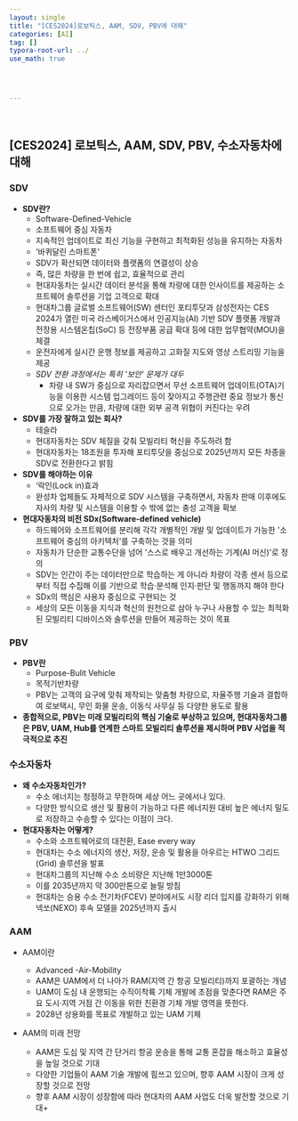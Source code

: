 ```yaml
---
layout: single
title: "[CES2024]로보틱스, AAM, SDV, PBV에 대해"
categories: [AI]
tag: []
typora-root-url: ../
use_math: true




---
```


<br>

## [CES2024] 로보틱스, AAM, SDV, PBV, 수소자동차에 대해

### SDV

- **SDV란?**
  - Software-Defined-Vehicle
  - 소프트웨어 중심 자동차
  - 지속적인 업데이트로 최신 기능을 구현하고 최적화된 성능을 유지하는 자동차
  - ‘바퀴달린 스마트폰’
  - SDV가 확산되면 데이터와 플랫폼의 연결성이 상승
  - 즉, 많은 차량을 한 번에 쉽고, 효율적으로 관리
  - 현대자동차는 실시간 데이터 분석을 통해 차량에 대한 인사이트를 제공하는 소프트웨어 솔루션을 기업 고객으로 확대
  - 현대차그룹 글로벌 소프트웨어(SW) 센터인 포티투닷과 삼성전자는 CES 2024가 열린 미국 라스베이거스에서 인공지능(AI) 기반 SDV 플랫폼 개발과 전장용 시스템온칩(SoC) 등 전장부품 공급 확대 등에 대한 업무협약(MOU)을 체결
  - 운전자에게 실시간 운행 정보를 제공하고 고화질 지도와 영상 스트리밍 기능을 제공
  - *SDV 전환 과정에서는 특히 '보안' 문제가 대두*
    - 차량 내 SW가 중심으로 자리잡으면서 무선 소프트웨어 업데이트(OTA)기능을 이용한 시스템 업그레이드 등이 잦아지고 주행관련 중요 정보가 통신으로 오가는 만큼, 차량에 대한 외부 공격 위협이 커진다는 우려
- **SDV를 가장 잘하고 있는 회사?**
  - 테슬라
  - 현대자동차는 SDV 체질을 갖춰 모빌리티 혁신을 주도하려 함
  - 현대자동차는 18조원을 투자해 포티투닷을 중심으로 2025년까지 모든 차종을 SDV로 전환한다고 밝힘
- **SDV를 해야하는 이유**
  - ‘락인(Lock in)효과
  - 완성차 업체들도 자체적으로 SDV 시스템을 구축하면서, 자동차 판매 이후에도 자사의 차량 및 시스템을 이용할 수 밖에 없는 충성 고객을 확보
- **현대자동차의 비전 SDx(Software-defined vehicle)**
  - 하드웨어와 소프트웨어를 분리해 각각 개별적인 개발 및 업데이트가 가능한 '소프트웨어 중심의 아키텍처'를 구축하는 것을 의미
  - 자동차가 단순한 교통수단을 넘어 '스스로 배우고 개선하는 기계(AI 머신)'로 정의
  - SDV는 인간이 주는 데이터만으로 학습하는 게 아니라 차량이 각종 센서 등으로부터 직접 수집해 이를 기반으로 학습·분석해 인지·판단 및 행동까지 해야 한다
  - SDx의 핵심은 사용자 중심으로 구현되는 것
  - 세상의 모든 이동을 지식과 혁신의 원천으로 삼아 누구나 사용할 수 있는 최적화된 모빌리티 디바이스와 솔루션을 만들어 제공하는 것이 목표



### PBV

- **PBV란**
  - Purpose-Bulit Vehicle
  - 목적기반차량
  - PBV는 고객의 요구에 맞춰 제작되는 맞춤형 차량으로, 자율주행 기술과 결합하여 로보택시, 무인 화물 운송, 이동식 사무실 등 다양한 용도로 활용
- **종합적으로, PBV는 미래 모빌리티의 핵심 기술로 부상하고 있으며, 현대자동차그룹은 PBV, UAM, Hub를 연계한 스마트 모빌리티 솔루션을 제시하며 PBV 사업을 적극적으로 추진**

### 수소자동차

- **왜 수소자동차인가?**
  - 수소 에너지는 청정하고 무한하며 세상 어느 곳에서나 있다. 
  - 다양한 방식으로 생산 및 활용이 가능하고 다른 에너지원 대비 높은 에너지 밀도로 저장하고 수송할 수 있다는 이점이 크다.
- **현대자동차는 어떻게?**
  - 수소와 소프트웨어로의 대전환, Ease every way
  - 현대차는 수소 에너지의 생산, 저장, 운송 및 활용을 아우르는 HTWO 그리드(Grid) 솔루션을 발표
  - 현대차그룹의 지난해 수소 소비량은 지난해 1만3000톤
  - 이를 2035년까지 약 300만톤으로 늘릴 방침
  - 현대차는 승용 수소 전기차(FCEV) 분야에서도 시장 리더 입지를 강화하기 위해 넥쏘(NEXO) 후속 모델을 2025년까지 출시



### AAM

- AAM이란
  - Advanced -Air-Mobility
  - AAM은 UAM에서 더 나아가 RAM(지역 간 항공 모빌리티)까지 포괄하는 개념
  - UAM이 도심 내 운행되는 수직이착륙 기체 개발에 초점을 맞춘다면 
    RAM은 주요 도시·지역 거점 간 이동을 위한 친환경 기체 개발 영역을 뜻한다.
  - 2028년 상용화를 목표로 개발하고 있는 UAM 기체

- AAM의 미래 전망
  - AAM은 도심 및 지역 간 단거리 항공 운송을 통해 교통 혼잡을 해소하고 효율성을 높일 것으로 기대
  - 다양한 기업들이 AAM 기술 개발에 힘쓰고 있으며, 향후 AAM 시장이 크게 성장할 것으로 전망
  - 향후 AAM 시장이 성장함에 따라 현대차의 AAM 사업도 더욱 발전할 것으로 기대+